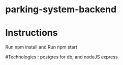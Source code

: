 
# parking-system-backend





# Instructions

Run npm install and 
Run npm start


#Technologies : 
postgres for db, and
nodeJS express 
               
               
